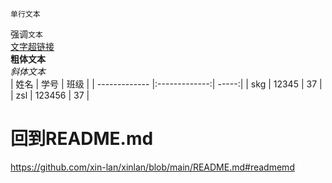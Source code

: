     单行文本
强调`文本`<br>
[文字超链接](https://img2.baidu.com/it/u=3613499941,3977538029&fm=26&fmt=auto&gp=0.jpg)<br>
**粗体文本**<br>
*斜体文本*<br>
| 姓名          | 学号          | 班级  |
| ------------- |:-------------:| -----:|
| skg           | 12345         | 37    |
| zsl           |   123456      |   37  |
# 回到README.md<br>
https://github.com/xin-lan/xinlan/blob/main/README.md#readmemd
